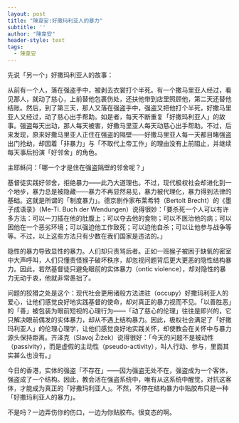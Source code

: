 ```yaml
---
layout: post
title: "陳韋安:好撒玛利亚人的暴力"
subtitle: ''
author: "陳韋安"
header-style: text
tags:
  - 陳韋安
---
```


先说「另一个」好撒玛利亚人的故事：

从前有一个人，落在强盗手中，被剥去衣裳打个半死。有一个撒马里亚人经过，看见那人，就动了慈心，上前替他包裹伤处，还扶他带到店里照顾他，第二天还替他结账。然后，到了第三天，那人又落在强盗手中，强盗又把他打个半死，好撒马里亚人又经过，动了慈心出手帮助。如是者，每天不断重复「好撒玛利亚人」的故事。强盗每天出动，那人每天被害，好撒马里亚人每天动慈心出手帮助。不过，后来发现，原来好撒马里亚人正住在强盗的隔壁——好撒马里亚人每一天都目睹强盗出门抢劫，却因着「非暴力」与「不取代上帝工作」的理由没有上前阻止，并继续每天事后扮演「好邻舍」的角色。

主耶稣问：「哪一个才是住在强盗隔壁的邻舍呢？」

基督徒实践好邻舍，拒绝暴力——此乃大道理也。不过，现代极权社会却进化到一个地步，暴力总是被隐藏——暴力不再显然易见，暴力被代理化，暴力得到法律的基础。这就是所谓的「制度暴力」。德京剧作家布莱希特（Bertolt Brecht）的《墨子成语录》（Me-Ti. Buch der Wendungen）说得很妙：「要杀死一个人可以有许多方法：可以一刀插在他的肚腹上；可以夺去他的食物；可以不医治他的病；可以困他在一个恶劣环境；可以强迫他工作致死；可以迫他自杀；可以让他参与战争等等。不过，以上这些方法只有少数在我们国家是违法的。」

隐性的暴力导致显性的暴力。人们却只责骂后者。正如一班猴子被困于缺氧的密室中大声呼叫，人们只懂责怪猴子破坏秩序，却忽视问题背后更大更恶的隐性结构暴力。因此，若然基督徒只避免眼前的实体暴力（ontic violence），却对隐性的暴力无动于衷，他就非常愚拙了。

问题的狡猾之处是这个：现代社会更用诸般方法进驻（occupy）好撒玛利亚人的爱心，让他们感觉良好地实践基督的使命，却对真正的暴力视而不见。「以善胜恶」的「善」被包装为眼前短视的心理行为——「动了慈心的伦理」往往是即兴的，它只解决眼前偶发的实体暴力，却从不遇上结构暴力。因此，极权社会满足了「好撒玛利亚人」的伦理心理学，让他们感觉良好地实践关怀，却使教会在关怀中与暴力源头保持距离。齐泽克（Slavoj Žižek）说得很好：「今天的问题不是被动性（passivity），而是虚假的主动性（pseudo-activity），叫人行动、参与，里面其实甚么也没有。」

今日的香港，实体的强盗「不存在」——因为强盗无处不在，强盗成为一个客体，强盗成了一个结构。因此，教会活在强盗系统中，唯有从这系统中醒觉，对抗这客体，才能成为真正的「好撒玛利亚人」。不然，不停在结构暴力中贴胶布只是一种「好撒玛利亚人的暴力」。

不是吗？一边弄伤你的伤口，一边为你贴胶布。很变态的啊。

